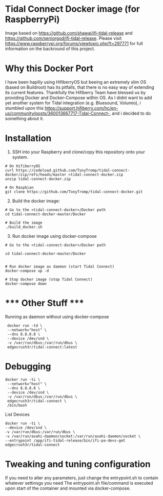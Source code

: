 # Tidal Connect Docker image (for RaspberryPi)

Image based on https://github.com/shawaj/ifi-tidal-release and https://github.com/seniorgod/ifi-tidal-release. 
Please visit https://www.raspberrypi.org/forums/viewtopic.php?t=297771 for full information on the backround of this project.

# Why this Docker Port

I have been hapilly using HifiberryOS but beeing an extremely slim OS (based on Buildroot) has its pitfalls, that there is no easy way of extending its current features. Thankfully the Hifiberry Team have blessed us by providing Docker and Docker-Compose within OS.
As I didnt want to add yet another system for Tidal integration (e.g. Bluesound, Volumio), i stumbled upon this https://support.hifiberry.com/hc/en-us/community/posts/360013667717-Tidal-Connect-, and i decided to do something about it. 

# Installation

1. SSH into your Raspberry and clone/copy this repository onto your system. 
```
# On HifiberryOS
curl https://codeload.github.com/TonyTromp/tidal-connect-docker/zip/refs/heads/master >tidal-connect-docker.zip
unzip tidal-connect-docker.zip

# On Raspbian
git clone https://github.com/TonyTromp/tidal-connect-docker.git

```
2. Build the docker image:
```
# Go to the <tidal-connect-docker>/Docker path
cd tidal-connect-docker-master/Docker

# Build the image
./build_docker.sh
```

3. Run docker image using docker-compose

```
# Go to the <tidal-connect-docker>/Docker path

cd tidal-connect-docker-master/Docker


# Run docker image as daemon (start Tidal Connect)
docker-compose up -d

# Stop docker image (stop Tidal Connect)
docker-compose down
```


# *** Other Stuff *** #


Running as daemon without using docker-compose 
```
 docker run -td \
 --network="host" \
 --dns 8.8.8.8 \
 --device /dev/snd \
 -v /var/run/dbus:/var/run/dbus \
 edgecrush3r/tidal-connect:latest 

```

# Debugging

```
docker run -ti \
 --network="host" \
 --dns 8.8.8.8 \
 --device /dev/snd \
 -v /var/run/dbus:/var/run/dbus \
 edgecrush3r/tidal-connect \
 /bin/bash
```

List Devices
```
docker run -ti \
--device /dev/snd \
-v /var/run/dbus:/var/run/dbus \
-v /var/run/avahi-daemon/socket:/var/run/avahi-daemon/socket \
--entrypoint /app/ifi-tidal-release/bin/ifi-pa-devs-get edgecrush3r/tidal-connect
```

# Tweaking and tuning configuration
If you need to alter any parameters, just change the entrypoint.sh to contain whatever settinsgs you need
The entrypoint.sh file/command is executed upon start of the container and mounted via docker-compose.

